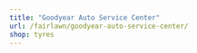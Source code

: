 ```yaml
---
title: "Goodyear Auto Service Center"
url: /fairlawn/goodyear-auto-service-center/
shop: tyres
---
```

